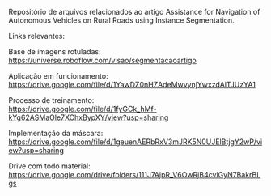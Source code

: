 Repositório de arquivos relacionados ao artigo Assistance for Navigation of Autonomous Vehicles on Rural Roads using Instance Segmentation.

Links relevantes:

Base de imagens rotuladas:  
https://universe.roboflow.com/visao/segmentacaoartigo

Aplicação em funcionamento:  
https://drive.google.com/file/d/1YawDZ0nHZAdeMwvynjYwxzdAlTJUzYA1

Processo de treinamento:  
https://drive.google.com/file/d/1fyGCk_hMf-kYg62ASMaOle7XChxBypXY/view?usp=sharing

Implementação da máscara:  
https://drive.google.com/file/d/1geuenAERbRxV3mJRK5N0UJElBtjgY2wP/view?usp=sharing

Drive com todo material:  
https://drive.google.com/drive/folders/111J7AjpR_V6OwRjB4cvlGyN7BakrBLgs

